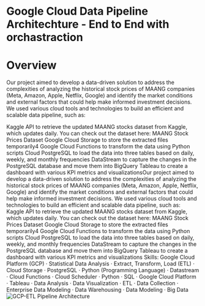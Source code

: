 # Google Cloud Data Pipeline Architechture - End to End with orchastraction
# Overview
Our project aimed to develop a data-driven solution to address the complexities of analyzing the historical stock prices of MAANG companies (Meta, Amazon, Apple, Netflix, Google) and identify the market conditions and external factors that could help make informed investment decisions. We used various cloud tools and technologies to build an efficient and scalable data pipeline, such as:

Kaggle API to retrieve the updated MAANG stocks dataset from Kaggle, which updates daily. 
You can check out the dataset here: MAANG Stock Prices Dataset
Google Cloud Storage to store the extracted files temporarily4
Google Cloud Functions to transform the data using Python scripts
Cloud PostgreSQL to load the data into three tables based on daily, weekly, and monthly frequencies
DataStream to capture the changes in the PostgreSQL database and move them into BigQuery
Tableau to create a dashboard with various KPI metrics and visualizationsOur project aimed to develop a data-driven solution to address the complexities of analyzing the historical stock prices of MAANG companies (Meta, Amazon, Apple, Netflix, Google) and identify the market conditions and external factors that could help make informed investment decisions. We used various cloud tools and technologies to build an efficient and scalable data pipeline, such as: Kaggle API to retrieve the updated MAANG stocks dataset from Kaggle, which updates daily. You can check out the dataset here: MAANG Stock Prices Dataset Google Cloud Storage to store the extracted files temporarily4 Google Cloud Functions to transform the data using Python scripts Cloud PostgreSQL to load the data into three tables based on daily, weekly, and monthly frequencies DataStream to capture the changes in the PostgreSQL database and move them into BigQuery Tableau to create a dashboard with various KPI metrics and visualizations
Skills: Google Cloud Platform (GCP) · Statistical Data Analysis · Extract, Transform, Load (ETL) · Cloud Storage · PostgreSQL · Python (Programming Language) · Datastream · Cloud Functions · Cloud Scheduler · Python · SQL · Google Cloud Platform · Tableau · Data Analysis · Data Visualization · ETL · Data Collection · Enterprise Data Modeling · Data Warehousing · Data Modeling · Big Data
![GCP-ETL Pipeline Architecture](https://github.com/SaivarunNamburi/Real-Time-MAANG-Stock-Price-Analysis-GCP-EtoE-ETL-Pipeline/assets/113128507/4c6c41c8-067f-420f-badf-30fd6c7f3186)
